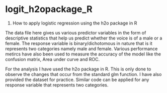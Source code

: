 # logit_h2opackage_R
1. How to apply logistic regression using the h2o package in R 

The data file here gives us various predictor variables in the form of descriptive statistics that help us predict whether the voice is of a male or a female. The response variable is binary/dichotomous in nature that is it represents two categories namely male and female. Various performance metircs have also been used to measure the accuracy of the model like the confusion matrix, Area under curve and ROC.

For the analysis I have used the h2o package in R. This is only done to observe the changes that occur from the standard glm function. I have also provided the dataset for practice. Similar code can be applied for any response variable that represents two categories. 
